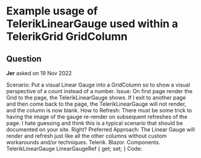# Example usage of TelerikLinearGauge used within a TelerikGrid GridColumn

## Question

**Jer** asked on 19 Nov 2022

Scenario: Put a visual Linear Gauge into a GridColumn so to show a visual perspective of a count instead of a number. Issue: On first page render the Grid to the page, the TelerikLinearGauge shows. If I exit to another page and then come back to the page, the TelerikLinearGauge will not render, and the column is now blank. How to Refresh: There must be some trick to having the image of the gauge re-render on subsequent refreshes of the page. I hate guessing and think this is a typical scenario that should be documented on your site. Right? Preferred Approach: The Linear Gauge will render and refresh just like all the other columns without custom workarounds and/or techniques. Telerik. Blazor. Components. TelerikLinearGauge LinearGaugeRef { get; set; } Code: <GridColumn Field="@nameof(PackageRequest.ViewCount)" Title="Views" Width="40px" Visible="false"> <Template> @{ var item=context as PackageRequest; @if (item.ViewCount> 0) { <TelerikLinearGauge> <LinearGaugeScales> <LinearGaugeScale Min="0" Max="@TotalViewCount" Vertical="false"> <LinearGaugeScaleMinorTicks Visible="false"></LinearGaugeScaleMinorTicks> </LinearGaugeScale> </LinearGaugeScales> <LinearGaugePointers> <LinearGaugePointer Value="@item.ViewCount" /> </LinearGaugePointers> </TelerikLinearGauge> } } </Template> </GridColumn>
